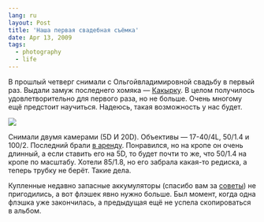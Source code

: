 ```yaml
---
lang: ru
layout: Post
title: 'Наша первая свадебная съёмка'
date: Apr 13, 2009
tags:
  - photography
  - life
---
```


В прошлый четверг снимали с Ольгойвладимировной свадьбу в первый раз. Выдали замуж последнего хомяка — [Какырку](http://kakirka.livejournal.com/). В целом получилось удовлетворительно для первого раза, но не больше. Очень многому ещё предстоит научиться. Надеюсь, такая возможность у нас будет.

![](/images/blog/2009-04-09-5D-3830-Artem-Sapegin.jpg)

Снимали двумя камерами (5D И 20D). Объективы — 17-40/4L, 50/1.4 и 100/2. Последний брали [в аренду](http://rentaphoto.ru/ "Фотопрокат"). Понравился, но на кропе он очень длинный, а если ставить его на 5D, то будет почти то же, что 50/1.4 на кропе по масштабу. Хотели 85/1.8, но его забрала какая-то редиска, а теперь трубку не берёт. Такие дела.

Купленные недавно запасные аккумуляторы (спасибо вам за [советы](/blog/3347 "Запасные аккумуляторы для камеры")) не пригодились, а вот флэшек явно нужно больше. Был момент, когда одна флэшка уже закончилась, а предыдущая ещё не успела скопироваться в альбом.
